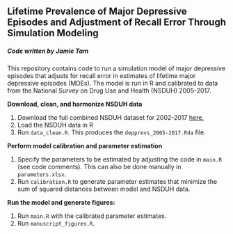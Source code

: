 ## Lifetime Prevalence of Major Depressive Episodes and Adjustment of Recall Error Through Simulation Modeling
##### Code written by Jamie Tam

This repository contains code to run a simulation model of major depressive episodes that adjusts for recall error in estimates of lifetime major depressive episodes (MDEs). The model is run in R and calibrated to data from the National Survey on Drug Use and Health (NSDUH) 2005-2017. 

**Download, clean, and harmonize NSDUH data**
1. Download the full combined NSDUH dataset for 2002-2017 <a href="https://www.datafiles.samhsa.gov/study-dataset/nsduh-2002-2017-ds0001-nsduh-2002-2017-ds0001-nid18471"> here.</a>
2. Load the NSDUH data in R
3. Run `data_clean.R`. This produces the `depprevs_2005-2017.Rda` file.

**Perform model calibration and parameter estimation**
1. Specify the parameters to be estimated by adjusting the code in `main.R` (see code comments). This can also be done manually in `parameters.xlsx`.
2. Run `calibration.R` to generate parameter estimates that minimize the sum of squared distances between model and NSDUH data.

**Run the model and generate figures:**
1. Run `main.R` with the calibrated parameter estimates. 
2. Run `manuscript_figures.R`.

